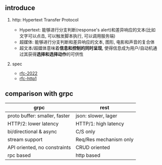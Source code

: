 ## introduce

1. http: Hypertext Transfer Protocol

   - Hypertext: 能够进行分支判断(response's alert)和差异响应的文本(比如文字可以点击, 可以触发脚本执行, 可以调用服务端)
   - 超媒体: 能够进行分支判断和差异响应的文本, 图形, 电影和声音的复合体
   - 超文本/超媒体意味着**信息和控制的同时呈现**, 使得信息成为用户/自动机通过其获得**选择和选择动作**的可供性

2. spec

   - [rfc-2022](https://www.ietf.org/rfc/rfc9110.txt)
   - [rfc-http1](https://datatracker.ietf.org/doc/html/rfc7231#section-6.3.2)

## comparison with grpc

| grpc                          | rest                   |
| ----------------------------- | ---------------------- |
| proto buffer: smaller, faster | json: slower, lager    |
| HTTP/2: lower latency         | HTTP/1: high latency   |
| bi/directional & async        | C/S only               |
| stream support                | Req/Res mechanism only |
| API oriented, no constraints  | CRUD oriented          |
| rpc based                     | http based             |
